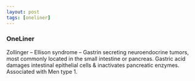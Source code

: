 ```yaml
---
layout: post
tags: [oneliner]
---
```



### OneLiner

Zollinger – Ellison syndrome – Gastrin secreting neuroendocrine tumors, most commonly located in the small intestine or pancreas. Gastric acid damages intestinal epithelial cells & inactivates pancreatic enzymes. Associated with Men type 1.
